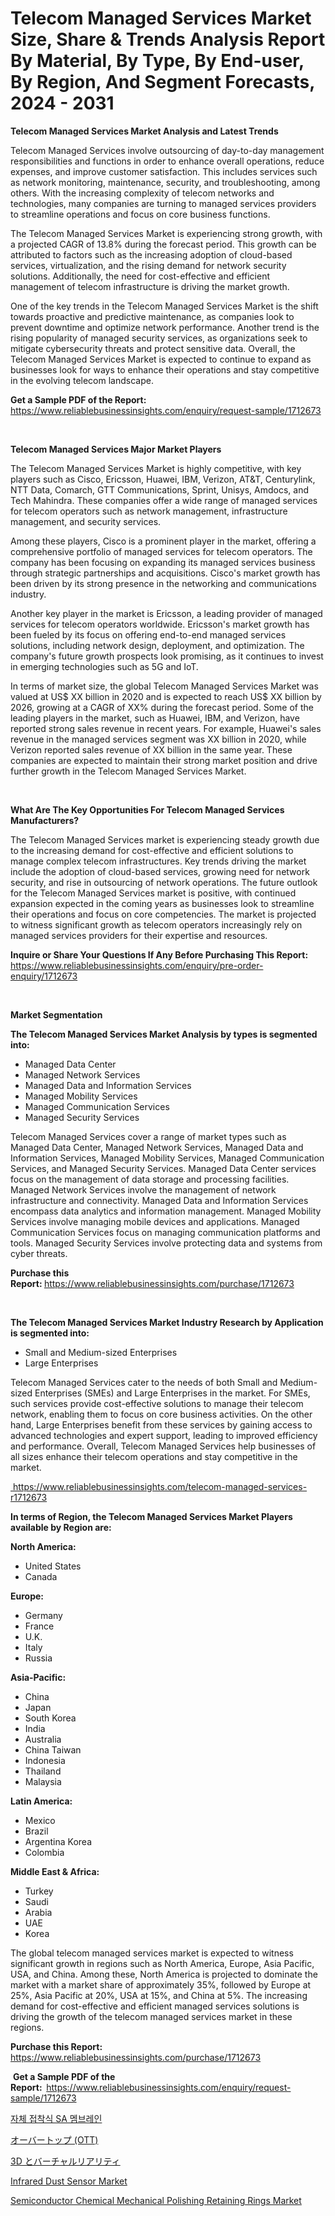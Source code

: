 <p><h1>Telecom Managed Services Market Size, Share & Trends Analysis Report By Material, By Type, By End-user, By Region, And Segment Forecasts, 2024 - 2031</h1></p><p><strong>Telecom Managed Services Market Analysis and Latest Trends</strong></p>
<p><p>Telecom Managed Services involve outsourcing of day-to-day management responsibilities and functions in order to enhance overall operations, reduce expenses, and improve customer satisfaction. This includes services such as network monitoring, maintenance, security, and troubleshooting, among others. With the increasing complexity of telecom networks and technologies, many companies are turning to managed services providers to streamline operations and focus on core business functions.</p><p>The Telecom Managed Services Market is experiencing strong growth, with a projected CAGR of 13.8% during the forecast period. This growth can be attributed to factors such as the increasing adoption of cloud-based services, virtualization, and the rising demand for network security solutions. Additionally, the need for cost-effective and efficient management of telecom infrastructure is driving the market growth.</p><p>One of the key trends in the Telecom Managed Services Market is the shift towards proactive and predictive maintenance, as companies look to prevent downtime and optimize network performance. Another trend is the rising popularity of managed security services, as organizations seek to mitigate cybersecurity threats and protect sensitive data. Overall, the Telecom Managed Services Market is expected to continue to expand as businesses look for ways to enhance their operations and stay competitive in the evolving telecom landscape.</p></p>
<p><strong>Get a Sample PDF of the Report:&nbsp;</strong> <a href="https://www.reliablebusinessinsights.com/enquiry/request-sample/1712673">https://www.reliablebusinessinsights.com/enquiry/request-sample/1712673</a></p>
<p>&nbsp;</p>
<p><strong>Telecom Managed Services Major Market Players</strong></p>
<p><p>The Telecom Managed Services Market is highly competitive, with key players such as Cisco, Ericsson, Huawei, IBM, Verizon, AT&T, Centurylink, NTT Data, Comarch, GTT Communications, Sprint, Unisys, Amdocs, and Tech Mahindra. These companies offer a wide range of managed services for telecom operators such as network management, infrastructure management, and security services.</p><p>Among these players, Cisco is a prominent player in the market, offering a comprehensive portfolio of managed services for telecom operators. The company has been focusing on expanding its managed services business through strategic partnerships and acquisitions. Cisco's market growth has been driven by its strong presence in the networking and communications industry.</p><p>Another key player in the market is Ericsson, a leading provider of managed services for telecom operators worldwide. Ericsson's market growth has been fueled by its focus on offering end-to-end managed services solutions, including network design, deployment, and optimization. The company's future growth prospects look promising, as it continues to invest in emerging technologies such as 5G and IoT.</p><p>In terms of market size, the global Telecom Managed Services Market was valued at US$ XX billion in 2020 and is expected to reach US$ XX billion by 2026, growing at a CAGR of XX% during the forecast period. Some of the leading players in the market, such as Huawei, IBM, and Verizon, have reported strong sales revenue in recent years. For example, Huawei's sales revenue in the managed services segment was XX billion in 2020, while Verizon reported sales revenue of XX billion in the same year. These companies are expected to maintain their strong market position and drive further growth in the Telecom Managed Services Market.</p></p>
<p>&nbsp;</p>
<p><strong>What Are The Key Opportunities For Telecom Managed Services Manufacturers?</strong></p>
<p><p>The Telecom Managed Services market is experiencing steady growth due to the increasing demand for cost-effective and efficient solutions to manage complex telecom infrastructures. Key trends driving the market include the adoption of cloud-based services, growing need for network security, and rise in outsourcing of network operations. The future outlook for the Telecom Managed Services market is positive, with continued expansion expected in the coming years as businesses look to streamline their operations and focus on core competencies. The market is projected to witness significant growth as telecom operators increasingly rely on managed services providers for their expertise and resources.</p></p>
<p><strong>Inquire or Share Your Questions If Any Before Purchasing This Report:</strong> <a href="https://www.reliablebusinessinsights.com/enquiry/pre-order-enquiry/1712673">https://www.reliablebusinessinsights.com/enquiry/pre-order-enquiry/1712673</a></p>
<p>&nbsp;</p>
<p><strong>Market Segmentation</strong></p>
<p><strong>The Telecom Managed Services Market Analysis by types is segmented into:</strong></p>
<p><ul><li>Managed Data Center</li><li>Managed Network Services</li><li>Managed Data and Information Services</li><li>Managed Mobility Services</li><li>Managed Communication Services</li><li>Managed Security Services</li></ul></p>
<p><p>Telecom Managed Services cover a range of market types such as Managed Data Center, Managed Network Services, Managed Data and Information Services, Managed Mobility Services, Managed Communication Services, and Managed Security Services. Managed Data Center services focus on the management of data storage and processing facilities. Managed Network Services involve the management of network infrastructure and connectivity. Managed Data and Information Services encompass data analytics and information management. Managed Mobility Services involve managing mobile devices and applications. Managed Communication Services focus on managing communication platforms and tools. Managed Security Services involve protecting data and systems from cyber threats.</p></p>
<p><strong>Purchase this Report:&nbsp;</strong><a href="https://www.reliablebusinessinsights.com/purchase/1712673">https://www.reliablebusinessinsights.com/purchase/1712673</a></p>
<p>&nbsp;</p>
<p><strong>The Telecom Managed Services Market Industry Research by Application is segmented into:</strong></p>
<p><ul><li>Small and Medium-sized Enterprises</li><li>Large Enterprises</li></ul></p>
<p><p>Telecom Managed Services cater to the needs of both Small and Medium-sized Enterprises (SMEs) and Large Enterprises in the market. For SMEs, such services provide cost-effective solutions to manage their telecom network, enabling them to focus on core business activities. On the other hand, Large Enterprises benefit from these services by gaining access to advanced technologies and expert support, leading to improved efficiency and performance. Overall, Telecom Managed Services help businesses of all sizes enhance their telecom operations and stay competitive in the market.</p></p>
<p><a href="https://www.reliablebusinessinsights.com/telecom-managed-services-r1712673">&nbsp;https://www.reliablebusinessinsights.com/telecom-managed-services-r1712673</a></p>
<p><strong>In terms of Region, the Telecom Managed Services Market Players available by Region are:</strong></p>
<p>
    <p> <strong> North America: </strong>
        <ul>
            <li>United States</li>
            <li>Canada</li>
        </ul>
        </p> 
    <p> <strong> Europe: </strong>
        <ul>
            <li>Germany</li>
            <li>France</li>
            <li>U.K.</li>
            <li>Italy</li>
            <li>Russia</li>
        </ul>
        </p> 
    <p> <strong> Asia-Pacific: </strong>
        <ul>
            <li>China</li>
            <li>Japan</li>
            <li>South Korea</li>
            <li>India</li>
            <li>Australia</li>
            <li>China Taiwan</li>
            <li>Indonesia</li>
            <li>Thailand</li>
            <li>Malaysia</li>
        </ul>
        </p> 
    <p> <strong> Latin America: </strong>
        <ul>
            <li>Mexico</li>
            <li>Brazil</li>
            <li>Argentina Korea</li>
            <li>Colombia</li>
        </ul>
        </p> 
    <p> <strong> Middle East & Africa: </strong>
        <ul>
            <li>Turkey</li>
            <li>Saudi</li>
            <li>Arabia</li>
            <li>UAE</li>
            <li>Korea</li>
        </ul>
    </p>
    </p>
<p><p>The global telecom managed services market is expected to witness significant growth in regions such as North America, Europe, Asia Pacific, USA, and China. Among these, North America is projected to dominate the market with a market share of approximately 35%, followed by Europe at 25%, Asia Pacific at 20%, USA at 15%, and China at 5%. The increasing demand for cost-effective and efficient managed services solutions is driving the growth of the telecom managed services market in these regions.</p></p>
<p><strong>Purchase this Report: </strong><a href="https://www.reliablebusinessinsights.com/purchase/1712673">https://www.reliablebusinessinsights.com/purchase/1712673</a></p>
<p>&nbsp;<strong>Get a Sample PDF of the Report:&nbsp;&nbsp;</strong><a href="https://www.reliablebusinessinsights.com/enquiry/request-sample/1712673">https://www.reliablebusinessinsights.com/enquiry/request-sample/1712673</a></p>
<p><strong></strong></p>
<p><p><a href="https://github.com/fernandotryO5lson96765/Market-Research-Report-List-2/blob/main/7078709161349.md">자체 접착식 SA 멤브레인</a></p><p><a href="https://github.com/vlcostes/Market-Research-Report-List-2/blob/main/9357109151420.md">オーバートップ (OTT)</a></p><p><a href="https://github.com/EstaSprer20231/Market-Research-Report-List-2/blob/main/9974339151421.md">3D とバーチャルリアリティ</a></p><p><a href="https://github.com/LiamKanenood/Market-Research-Report-List-1/blob/main/infrared-dust-sensor-market.md">Infrared Dust Sensor Market</a></p><p><a href="https://github.com/pizolina/Market-Research-Report-List-5/blob/main/semiconductor-chemical-mechanical-polishing-retaining-rings-market.md">Semiconductor Chemical Mechanical Polishing Retaining Rings Market</a></p></p>